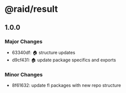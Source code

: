 # @raid/result

## 1.0.0

### Major Changes

- 63340df: :house: structure updates
- d9cf431: :house: update package specifics and exports

### Minor Changes

- 8f61632: update fl packages with new repo structure
